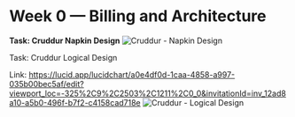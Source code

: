 # Week 0 — Billing and Architecture

**Task: Cruddur Napkin Design**
![Cruddur - Napkin Design](https://user-images.githubusercontent.com/40215793/219873436-3dfab4a8-cdec-49a6-a53f-afc0f59cfe2f.jpg)

Task: Cruddur Logical Design

Link: https://lucid.app/lucidchart/a0e4df0d-1caa-4858-a997-035b00bec5af/edit?viewport_loc=-325%2C9%2C2503%2C1211%2C0_0&invitationId=inv_12ad8a10-a5b0-496f-b7f2-c4158cad718e
![Cruddur - Logical Design](https://user-images.githubusercontent.com/40215793/219873453-34ace183-7148-4525-82aa-21aead4dae3d.jpg)
